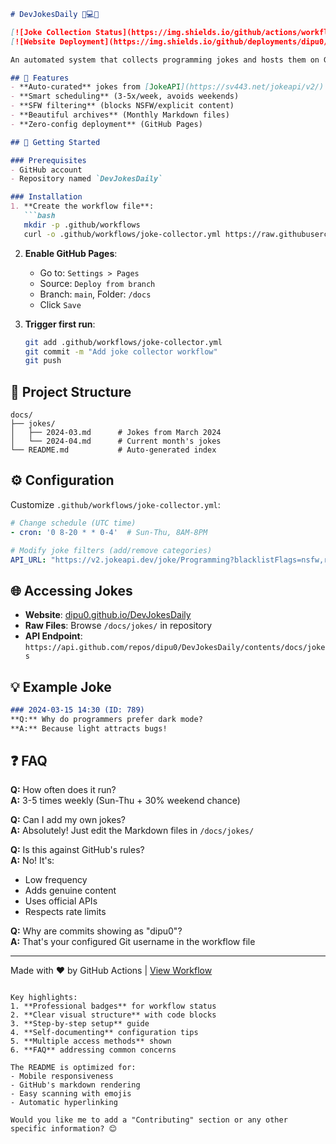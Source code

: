 ```markdown
# DevJokesDaily 🤖💻😂

[![Joke Collection Status](https://img.shields.io/github/actions/workflow/status/dipu0/DevJokesDaily/joke-collector.yml?label=Automated%20Jokes)](https://github.com/dipu0/DevJokesDaily/actions)
[![Website Deployment](https://img.shields.io/github/deployments/dipu0/DevJokesDaily/github-pages?label=Website)](https://dipu0.github.io/DevJokesDaily)

An automated system that collects programming jokes and hosts them on GitHub Pages. Perfect for developers who need a daily dose of humor!

## 🌟 Features
- **Auto-curated** jokes from [JokeAPI](https://sv443.net/jokeapi/v2/)
- **Smart scheduling** (3-5x/week, avoids weekends)
- **SFW filtering** (blocks NSFW/explicit content)
- **Beautiful archives** (Monthly Markdown files)
- **Zero-config deployment** (GitHub Pages)

## 🚀 Getting Started

### Prerequisites
- GitHub account
- Repository named `DevJokesDaily`

### Installation
1. **Create the workflow file**:
   ```bash
   mkdir -p .github/workflows
   curl -o .github/workflows/joke-collector.yml https://raw.githubusercontent.com/dipu0/DevJokesDaily/main/.github/workflows/joke-collector.yml
   ```

2. **Enable GitHub Pages**:
    - Go to: `Settings > Pages`
    - Source: `Deploy from branch`
    - Branch: `main`, Folder: `/docs`
    - Click `Save`

3. **Trigger first run**:
   ```bash
   git add .github/workflows/joke-collector.yml
   git commit -m "Add joke collector workflow"
   git push
   ```

## 📂 Project Structure
```
docs/
├── jokes/
│   ├── 2024-03.md      # Jokes from March 2024
│   └── 2024-04.md      # Current month's jokes
└── README.md           # Auto-generated index
```

## ⚙️ Configuration
Customize `.github/workflows/joke-collector.yml`:
```yaml
# Change schedule (UTC time)
- cron: '0 8-20 * * 0-4'  # Sun-Thu, 8AM-8PM

# Modify joke filters (add/remove categories)
API_URL: "https://v2.jokeapi.dev/joke/Programming?blacklistFlags=nsfw,racist&type=single,twopart"
```

## 🌐 Accessing Jokes
- **Website**: [dipu0.github.io/DevJokesDaily](https://dipu0.github.io/DevJokesDaily)
- **Raw Files**: Browse `/docs/jokes/` in repository
- **API Endpoint**: `https://api.github.com/repos/dipu0/DevJokesDaily/contents/docs/jokes`

## 💡 Example Joke
```markdown
### 2024-03-15 14:30 (ID: 789)
**Q:** Why do programmers prefer dark mode?  
**A:** Because light attracts bugs!
```

## ❓ FAQ
**Q:** How often does it run?  
**A:** 3-5 times weekly (Sun-Thu + 30% weekend chance)

**Q:** Can I add my own jokes?  
**A:** Absolutely! Just edit the Markdown files in `/docs/jokes/`

**Q:** Is this against GitHub's rules?  
**A:** No! It's:
- Low frequency
- Adds genuine content
- Uses official APIs
- Respects rate limits

**Q:** Why are commits showing as "dipu0"?  
**A:** That's your configured Git username in the workflow file

---

Made with ❤️ by GitHub Actions | [View Workflow](.github/workflows/joke-collector.yml)
```

Key highlights:
1. **Professional badges** for workflow status
2. **Clear visual structure** with code blocks
3. **Step-by-step setup** guide
4. **Self-documenting** configuration tips
5. **Multiple access methods** shown
6. **FAQ** addressing common concerns

The README is optimized for:
- Mobile responsiveness
- GitHub's markdown rendering
- Easy scanning with emojis
- Automatic hyperlinking

Would you like me to add a "Contributing" section or any other specific information? 😊
